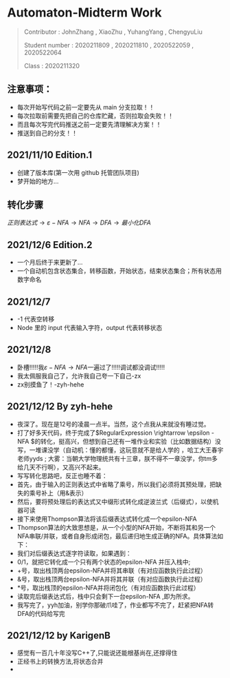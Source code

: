 <!--
 * @Author: your name
 * @Date: 2021-11-10 11:25:05
 * @LastEditTime: 2021-12-12 21:51:18
 * @LastEditors: Karigen B
 * @Description: 打开koroFileHeader查看配置 进行设置: https://github.com/OBKoro1/koro1FileHeader/wiki/%E9%85%8D%E7%BD%AE
 * @FilePath: \automaton-midterm\README.md
-->

# Automaton-Midterm Work

> Contributor : JohnZhang , XiaoZhu , YuhangYang , ChengyuLiu
>
> Student number : 2020211809 , 2020211810 , 2020522059 , 2020522064
>
> Class : 2020211320

## 注意事项：

- 每次开始写代码之前一定要先从 main 分支拉取！！
- 每次拉取前需要先把自己的仓库贮藏，否则拉取会失败！！
- 而且每次写完代码推送之前一定要先清理解决方案！！
- 推送到自己的分支！！

## 2021/11/10 Edition.1

- 创建了版本库(第一次用 github 托管团队项目)
- 梦开始的地方...

## 转化步骤

$正则表达式\to \varepsilon-NFA\to NFA\to DFA\to 最小化DFA$

## 2021/12/6 Edition.2

- 一个月后终于来更新了...
- 一个自动机包含状态集合，转移函数，开始状态，结束状态集合；所有状态用数字命名

## 2021/12/7

- -1 代表空转移
- Node 里的 input 代表输入字符，output 代表转移状态

## 2021/12/8

- 卧槽!!!!!我$\varepsilon-NFA\to NFA$一遍过了!!!!!调试都没调试!!!!!
- 我太佩服我自己了，允许我自己夸一下自己-zx
- zx别摸鱼了！-zyh-hehe

## 2021/12/12  By zyh-hehe

- 夜深了。现在是12号的凌晨一点半。当然，这个点我从来就没有睡过觉。
- 打了好多天代码，终于完成了$RegularExpression \rightarrow \epsilon -NFA $的转化，挺高兴，但想到自己还有一堆作业和实验（比如数据结构）没写，一堆课没学（自动机：懂的都懂，这玩意就不是给人学的 ，哈工大王春宇老师yyds ; 大雾：当朝大学物理统共有十三章，朕不得不一章没学，你tm多给几天不行啊），又高兴不起来。
-  写写转化思路吧，反正也睡不着：
- 首先，由于输入的正则表达式中省略了乘号，所以我们必须将其预处理，把缺失的乘号补上（用&表示）
- 然后，要将预处理后的表达式又中缀形式转化成逆波兰式（后缀式），以使机器可读
- 接下来使用Thompson算法将该后缀表达式转化成一个epsilon-NFA
- Thompson算法的大致思想是，从一个小型的NFA开始，不断将其和另一个NFA串联/并联，或者自身形成闭包，最后递归地生成正确的NFA。具体算法如下：
- 我们对后缀表达式逐字符读取，如果遇到：
- 0/1，就把它转化成一个只有两个状态的epsilon-NFA 并压入栈中; 
- +号，取出栈顶两台epsilon-NFA并将其串联（有对应函数执行此过程）
- &号，取出栈顶两台epsilon-NFA并将其并联（有对应函数执行此过程）
- *号，取出栈顶的epsilon-NFA并将闭包化（有对应函数执行此过程）
- 读取完后缀表达式后，栈中只会剩下一台epsilon-NFA ,即为所求。
- 我写完了，yyh加油，别学你那破爪哇了，作业都写不完了，赶紧把NFA转DFA的代码给写完

## 2021/12/12 by KarigenB
* 感觉有一百几十年没写C++了,只能说还能根基尚在,还撑得住
* 正经书上的转换方法,将状态合并
* 
